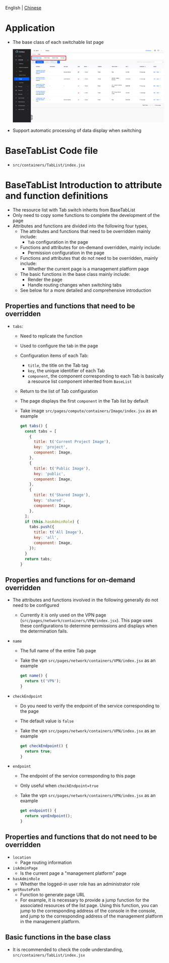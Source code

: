 English | [Chinese](../../zh/develop/3-2-BaseTabList-introduction.md)

# Application

- The base class of each switchable list page

  ![Tab list page](../../en/develop/images/list/tab-list.png)

- Support automatic processing of data display when switching

# BaseTabList Code file

- `src/containers/TabList/index.jsx`

# BaseTabList Introduction to attribute and function definitions

- The resource list with Tab switch inherits from BaseTabList
- Only need to copy some functions to complete the development of the page
- Attributes and functions are divided into the following four types,
  - The attributes and functions that need to be overridden mainly include:
    - `Tab` configuration in the page
  - Functions and attributes for on-demand overridden, mainly include:
    - Permission configuration in the page
  - Functions and attributes that do not need to be overridden, mainly include:
    - Whether the current page is a management platform page
  - The basic functions in the base class mainly include:
    - Render the page
    - Handle routing changes when switching tabs
  - See below for a more detailed and comprehensive introduction

## Properties and functions that need to be overridden

- `tabs`:
  - Need to replicate the function
  - Used to configure the tab in the page
  - Configuration items of each Tab:
    - `title`, the title on the Tab tag
    - `key`, the unique identifier of each Tab
    - `component`, the component corresponding to each Tab is basically a resource list component inherited from `BaseList`
  - Return to the list of Tab configuration
  - The page displays the first `component` in the Tab list by default
  - Take image `src/pages/compute/containers/Image/index.jsx` as an example

    ```javascript
    get tabs() {
      const tabs = [
        {
          title: t('Current Project Image'),
          key: 'project',
          component: Image,
        },
        {
          title: t('Public Image'),
          key: 'public',
          component: Image,
        },
        {
          title: t('Shared Image'),
          key: 'shared',
          component: Image,
        },
      ];
      if (this.hasAdminRole) {
        tabs.push({
          title: t('All Image'),
          key: 'all',
          component: Image,
        });
      }
      return tabs;
    }
    ```

## Properties and functions for on-demand overridden

- The attributes and functions involved in the following generally do not need to be configured
  - Currently it is only used on the VPN page (`src/pages/network/containers/VPN/index.jsx`). This page uses these configurations to determine permissions and displays when the determination fails.
- `name`
  - The full name of the entire Tab page
  - Take the vpn `src/pages/network/containers/VPN/index.jsx` as an example

    ```javascript
    get name() {
      return t('VPN');
    }
    ```

- `checkEndpoint`
  - Do you need to verify the endpoint of the service corresponding to the page
  - The default value is `false`
  - Take the vpn `src/pages/network/containers/VPN/index.jsx` as an example

    ```javascript
    get checkEndpoint() {
      return true;
    }
    ```

- `endpoint`
  - The endpoint of the service corresponding to this page
  - Only useful when `checkEndpoint=true`
  - Take the vpn `src/pages/network/containers/VPN/index.jsx` as an example

    ```javascript
    get endpoint() {
      return vpnEndpoint();
    }
    ```

## Properties and functions that do not need to be overridden
- `location`
  - Page routing information
- `isAdminPage`
  - Is the current page a "management platform" page
- `hasAdminRole`
  - Whether the logged-in user role has an administrator role
- `getRoutePath`
  - Function to generate page URL
  - For example, it is necessary to provide a jump function for the associated resources of the list page. Using this function, you can jump to the corresponding address of the console in the console, and jump to the corresponding address of the management platform in the management platform.

## Basic functions in the base class

- It is recommended to check the code understanding, `src/containers/TabList/index.jsx`
